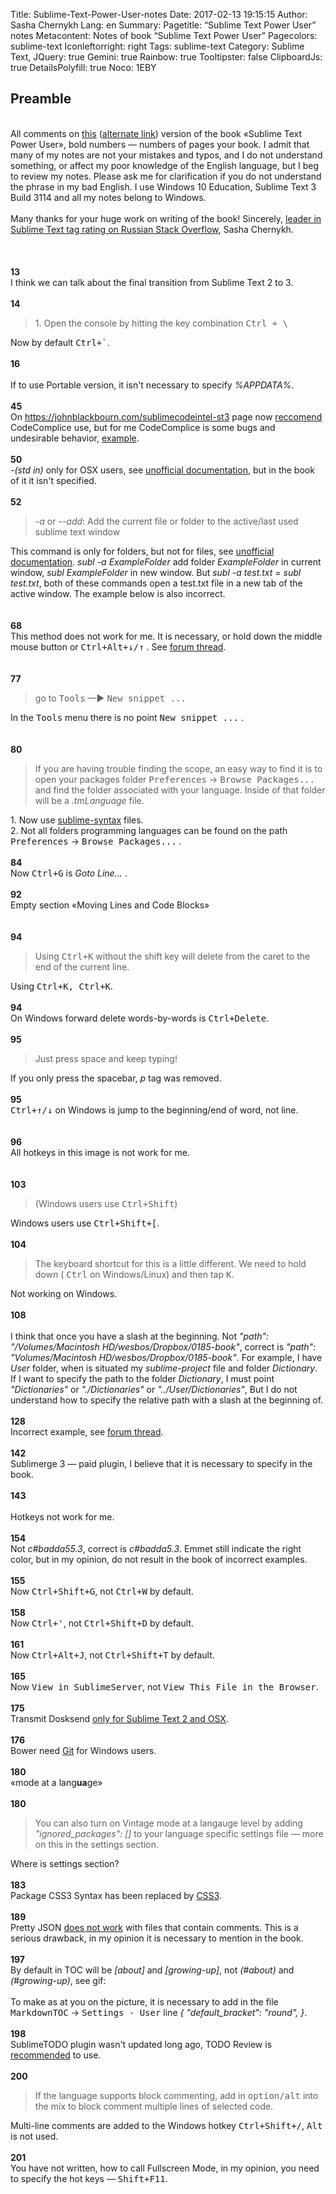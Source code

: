 Title: Sublime-Text-Power-User-notes
Date: 2017-02-13 19:15:15
Author: Sasha Chernykh
Lang: en
Summary: 
Pagetitle: “Sublime Text Power User” notes
Metacontent: Notes of book “Sublime Text Power User”
Pagecolors: sublime-text
Iconleftorright: right
Tags: sublime-text
Category: Sublime Text,
JQuery: true
Gemini: true
Rainbow: true
Tooltipster: false
ClipboardJs: true
DetailsPolyfill: true
Noco: 1EBY

<h2>Preamble</h2>
<br /> All comments on <a href="http://jmp.sh/xasKD18">this</a> (<a href="https://docs.zoho.com/file/nqgo4e3473558e032489e9dc3bceb3db16723">alternate link</a>) version of the book «Sublime Text Power User», bold numbers — numbers of pages your book. I admit that many of my notes are not your mistakes and typos, and I do not understand something, or affect my poor knowledge of the English language, but I beg to review my notes. Please ask me for clarification if you do not understand the phrase in my bad English. I use Windows 10 Education, Sublime Text 3 Build 3114 and all my notes belong to Windows.
<br />
<br /> Many thanks for your huge work on writing of the book! Sincerely, <a href="http://ru.stackoverflow.com/tags/sublime-text/topusers">leader in Sublime Text tag rating on Russian Stack Overflow</a>, Sasha Chernykh.
<br />
<br />
<br /><br /><b>13</b>
<br /> I think we can talk about the final transition from Sublime Text 2 to 3.
<br /><br /><b>14</b>
<br />
<blockquote>1. Open the console by hitting the key combination
	<kbd>Ctrl + \</kbd>
</blockquote>
Now by default
<kbd>Ctrl+`</kbd>.
<br /><br /><b>16</b>
<br />
<br />
<img src="http://i.imgur.com/62uCZBa.png" alt=""><br />
 If to use Portable version, it isn't necessary to specify
<dfn>%APPDATA%</dfn>.
<br /><br /><b>45</b>
<br /> On <a href="https://johnblackbourn.com/sublimecodeintel-st3">https://johnblackbourn.com/sublimecodeintel-st3</a> page now <a href="https://github.com/spectacles/CodeComplice">reccomend</a> CodeComplice use, but for me CodeComplice is some bugs and undesirable behavior, <a href="https://github.com/spectacles/CodeComplice/issues/51">example</a>.
<br /><br /><b>50</b>
<br />
<dfn>-(std in)</dfn> only for OSX users, see <a href="http://docs.sublimetext.info/en/latest/command_line/command_line.html#invocations">unofficial documentation</a>, but in the book of it it isn't specified.
<br /><br /><b>52</b>
<br />
<blockquote>
	<dfn>-a</dfn> or
	<dfn>--add</dfn>: Add the current file or folder to the active/last used sublime text window</blockquote>
This command is only for folders, but not for files, see <a href="http://docs.sublimetext.info/en/latest/command_line/command_line.html#options">unofficial documentation</a>.
<dfn>subl -a ExampleFolder</dfn> add folder
<dfn>ExampleFolder</dfn> in current window,
<dfn>subl ExampleFolder</dfn> in new window. But
<dfn>subl -a test.txt</dfn> =
<dfn>subl test.txt</dfn>, both of these commands open a test.txt file in a new tab of the active window. The example below is also incorrect.
<br />
<br /><br /><b>68</b>
<br /> This method does not work for me. It is necessary, or hold down the middle mouse button or
<kbd>Ctrl+Alt+↓/↑</kbd> . See <a href="https://forum.sublimetext.com/t/solved-how-to-quick-select-in-every-line-between-first-and-last-for-me/21688">forum thread</a>.
<br />
<br /><br /><b>77</b>
<br />
<blockquote>go to
	<kbd>Tools</kbd> —►
	<kbd>New snippet ...</kbd>
</blockquote>
In the <kbd>Tools</kbd> menu there is no point <kbd>New snippet ...</kbd> .
<br />
<br />
<img src="http://i.imgur.com/K3YqJ4S.png" alt="">
<br /><br /><b>80</b>
<br />
<blockquote>If you are having trouble finding the scope, an easy way to find it is to open your packages folder
	<kbd>Preferences</kbd> →
		<kbd>Browse Packages...</kbd> and find the folder associated with your language. Inside of that folder will be a
		<dfn>.tmLanguage </dfn> file.</blockquote>
1. Now use <a href="https://www.sublimetext.com/docs/3/syntax.html">sublime-syntax</a> files.<br />
2. Not all folders programming languages can be found on the path
<kbd>Preferences</kbd> →
<kbd>Browse Packages...</kbd> .
<br /><br /><b>84</b>
<br /> Now
<kbd>Ctrl+G</kbd> is <dfn>Goto Line...</dfn> .
<br /><br /><b>92</b>
<br /> Empty section «Moving Lines and Code Blocks»
<br />
<br />
<img src="http://i.imgur.com/x1tF1mG.png" alt="">
<br /><br /><b>94</b>
<br />
<blockquote>Using
	<kbd>Ctrl+K</kbd> without the shift key will delete from the caret to the end of the current line.</blockquote>
Using
<kbd>Ctrl+K, Ctrl+K</kbd>.
<br /><br /><b>94</b>
<br /> On Windows forward delete words-by-words is
<kbd>Ctrl+Delete</kbd>.
<br /><br /><b>95</b>
<br />
<blockquote>Just press space and keep typing!</blockquote>
If you only press the spacebar,
<dfn>p</dfn> tag was removed.
	<br /><br /><b>95</b>
	<br />
	<kbd>Ctrl+↑/↓</kbd> on Windows is jump to the beginning/end of word, not line.
	<br />
	<br />
	<img src="http://i.imgur.com/u3zjnlJ.png" alt="">
	<br /><br /><b>96</b>
	<br /> All hotkeys in this image is not work for me.
	<br />
	<br />
	<img src="http://i.imgur.com/li2YjO9.png" alt="">
	<br /><br /><b>103</b>
	<br />
	<blockquote>(Windows users use
		<kbd>Ctrl+Shift</kbd>)</blockquote>
	Windows users use
	<kbd>Ctrl+Shift+[</kbd>.
	<br /><br /><b>104</b>
	<br />
	<blockquote>The keyboard shortcut for this is a little different. We need to hold down (
		<kbd>Ctrl</kbd> on Windows/Linux) and then tap
			<kbd>K</kbd>.</blockquote>
	Not working on Windows.
	<br /><br /><b>108</b>
	<br />
	<br />
	<img src="http://i.imgur.com/nlEMn8q.png" alt=""><br /> I think that once you have a slash at the beginning. Not
	<dfn>"path": "/Volumes/Macintosh HD/wesbos/Dropbox/0185-book"</dfn>, correct is
	<dfn>"path": "Volumes/Macintosh HD/wesbos/Dropbox/0185-book"</dfn>. For example, I have
	<dfn>User</dfn> folder, when is situated my
	<dfn>sublime-project</dfn> file and folder
	<dfn>Dictionary</dfn>. If I want to specify the path to the folder
	<dfn>Dictionary</dfn>, I must point
	<dfn>"Dictionaries"</dfn> or
	<dfn>"./Dictionaries"</dfn> or
	<dfn>"../User/Dictionaries"</dfn>, But I do not understand how to specify the relative path with a slash at the beginning of.
	<br /><br /><b>128</b>
	<br /> Incorrect example, see <a href="https://forum.sublimetext.com/t/not-automatic-change-of-build-system/21745">forum thread</a>.
	<br /><br /><b>142</b>
	<br /> Sublimerge 3 — paid plugin, I believe that it is necessary to specify in the book.
	<br /><br /><b>143</b>
	<br />
	<br />
	<img src="http://i.imgur.com/1Vfnz56.png" alt="">
	<br /> Hotkeys not work for me.
	<br /><br /><b>154</b>
	<br /> Not
	<dfn>c#badda55.3</dfn>, correct is
	<dfn>c#badda5.3</dfn>. Emmet still indicate the right color, but in my opinion, do not result in the book of incorrect examples.
	<br /><br /><b>155</b>
	<br /> Now
	<kbd>Ctrl+Shift+G</kbd>, not
	<kbd>Ctrl+W</kbd> by default.
	<br /><br /><b>158</b>
	<br /> Now
	<kbd>Ctrl+'</kbd>, not
	<kbd>Ctrl+Shift+D</kbd> by default.
	<br /><br /><b>161</b>
	<br /> Now
	<kbd>Ctrl+Alt+J</kbd>, not
	<kbd>Ctrl+Shift+T</kbd> by default.
	<br /><br /><b>165</b>
	<br /> Now
	<kbd>View in SublimeServer</kbd>, not
	<kbd>View This File in the Browser</kbd>.
	<br /><br /><b>175</b>
	<br /> Transmit Dosksend <a href="https://packagecontrol.io/packages/Transmit%20Docksend">only for Sublime Text 2 and OSX</a>.
	<br /><br /><b>176</b>
	<br /> Bower need <a href="https://github.com/benschwarz/sublime-bower#installation">Git</a> for Windows users.
	<br /><br /><b>180</b>
	<br /> «mode at a lang<b>ua</b>ge»
	<br /><br /><b>180</b>
	<br />
	<blockquote>You can also turn on Vintage mode at a langauge level by adding
		<dfn>"ignored_packages": []</dfn> to your language specific settings file — more on this in the settings section.</blockquote>
	Where is settings section?
	<br /><br /><b>183</b>
	<br /> Package CSS3 Syntax has been replaced by <a href="https://github.com/y0ssar1an/CSS3_Syntax#announcement-for-st3-users-this-package-has-been-replaced-by-css3-this-package-will-be-removed-some-time-after-sublime-text-3-is-released">CSS3</a>.
	<br /><br /><b>189</b>
	<br /> Pretty JSON <a href="https://github.com/dzhibas/SublimePrettyJson/issues/70">does not work</a> with files that contain comments. This is a serious drawback, in my opinion it is necessary to mention in the book.
	<br /><br /><b>197</b>
	<br /> By default in TOC will be
	<dfn>[about]</dfn> and
	<dfn>[growing-up]</dfn>, not
	<dfn>(#about)</dfn> and
	<dfn>(#growing-up)</dfn>, see gif:
	<br />
	<br />
	<img src="https://packagecontrol.io/readmes/img/b64bfa89d42bf72a062e070872a03f6832d62ae5.gif" alt=""><br /> To make as at you on the picture, it is necessary to add in the file
	<kbd>MarkdownTOC</kbd> →
	<kbd>Settings - User</kbd> line <dfn>{ "default_bracket": "round", }</dfn>.
	<br /><br /><b>198</b>
	<br /> SublimeTODO plugin wasn't updated long ago, TODO Review is <a href="https://github.com/robcowie/SublimeTODO">recommended</a> to use.
	<br /><br /><b>200</b>
	<br />
	<blockquote>If the language supports block commenting, add in
		<kbd>option/alt</kbd> into the mix to block comment multiple lines of selected code.</blockquote>
	Multi-line comments are added to the Windows hotkey
	<kbd>Ctrl+Shift+/</kbd>, <kbd>Alt</kbd> is not used.
	<br /><br /><b>201</b>
	<br /> You have not written, how to call Fullscreen Mode, in my opinion, you need to specify the hot keys —
	<kbd>Shift+F11</kbd>.
